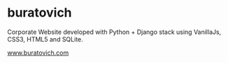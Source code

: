 # buratovich
Corporate Website developed with Python + Django stack using VanillaJs, CSS3, HTML5 and SQLite.

www.buratovich.com
